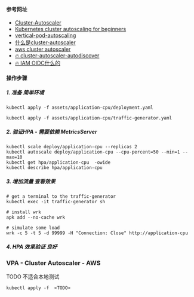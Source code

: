 #### 参考网址
* [Cluster-Autoscaler](https://github.com/kubernetes/autoscaler/tree/master/cluster-autoscaler)
* [Kubernetes cluster autoscaling for beginners](https://www.youtube.com/watch?v=jM36M39MA3I)
* [vertical-pod-autoscaling](https://github.com/marcel-dempers/docker-development-youtube-series/tree/master/kubernetes/autoscaling/vertical-pod-autoscaling)
* [什么是cluster-autoscaler](https://dasydong.github.io/blog/2019/12/21/k8s-ca-code%E7%BB%BC%E5%90%88%E7%AF%87/#%E4%BB%80%E4%B9%88%E6%98%AFcluster-autoscaler)
* [aws cluster autoscaler](https://github.com/kubernetes/autoscaler/blob/master/cluster-autoscaler/cloudprovider/aws/README.md)
* [🔥 cluster-autoscaler-autodiscover](https://github.com/kubernetes/autoscaler/blob/master/cluster-autoscaler/cloudprovider/aws/examples/cluster-autoscaler-autodiscover.yaml)
* [🔥 IAM OIDC什么的](https://github.com/kubernetes/autoscaler/blob/master/cluster-autoscaler/cloudprovider/aws/CA_with_AWS_IAM_OIDC.md)

#### 操作步骤
##### 1. 准备 简单环境
```
kubectl apply -f assets/application-cpu/deployment.yaml 

kubectl apply -f assets/application-cpu/traffic-generator.yaml 
```

##### 2. 验证HPA - 需要依赖 MetricsServer
```
kubectl scale deploy/application-cpu --replicas 2
kubectl autoscale deploy/application-cpu --cpu-percent=50 --min=1 --max=10
kubectl get hpa/application-cpu  -owide
kubectl describe hpa/application-cpu
```

##### 3. 增加流量 查看效果
```
# get a terminal to the traffic-generator
kubectl exec -it traffic-generator sh

# install wrk
apk add --no-cache wrk

# simulate some load
wrk -c 5 -t 5 -d 99999 -H "Connection: Close" http://application-cpu
```

##### 4. HPA 效果验证 良好

### VPA - Cluster Autoscaler - AWS
TODO 不适合本地测试
```
kubectl apply -f  <TODO>
```
